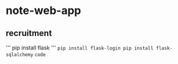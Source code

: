 # note-web-app

## recruitment
'''
pip install flask
'''
`
pip install flask-login
pip install flask-sqlalchemy
`
`code`
